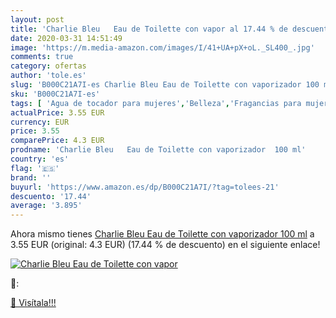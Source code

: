 ```yaml
---
layout: post
title: 'Charlie Bleu   Eau de Toilette con vapor al 17.44 % de descuento'
date: 2020-03-31 14:51:49
image: 'https://m.media-amazon.com/images/I/41+UA+pX+oL._SL400_.jpg'
comments: true
category: ofertas
author: 'tole.es'
slug: 'B000C21A7I-es Charlie Bleu Eau de Toilette con vaporizador 100 ml'
sku: 'B000C21A7I-es'
tags: [ 'Agua de tocador para mujeres','Belleza','Fragancias para mujeres','Instrumentos de percusión para niños','Instrumentos musicales para niños','Juguetes','Juguetes y juegos','Perfumes y fragancias','Productos para el cuidado de la piel','Sets y juegos para el cuidado de la piel','de','eau','toilette', ]
actualPrice: 3.55 EUR
currency: EUR
price: 3.55
comparePrice: 4.3 EUR
prodname: 'Charlie Bleu   Eau de Toilette con vaporizador  100 ml'
country: 'es'
flag: '🇪🇸'
brand: ''
buyurl: 'https://www.amazon.es/dp/B000C21A7I/?tag=tolees-21'
descuento: '17.44'
average: '3.895'
---
```


Ahora mismo tienes [Charlie Bleu   Eau de Toilette con vaporizador  100 ml](https://www.amazon.es/dp/B000C21A7I/?tag=tolees-21) a 3.55 EUR (original: 4.3 EUR) (17.44 %  de descuento) en el siguiente enlace!

[![Charlie Bleu   Eau de Toilette con vapor](https://m.media-amazon.com/images/I/41+UA+pX+oL._SL400_.jpg)](https://www.amazon.es/dp/B000C21A7I/?tag=tolees-21)

🔎:


[🛒 Visítala!!!](https://www.amazon.es/dp/B000C21A7I/?tag=tolees-21)
